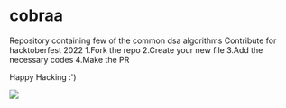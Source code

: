 # cobraa
Repository containing few of the common dsa algorithms
Contribute for hacktoberfest 2022
1.Fork the repo
2.Create your new file 
3.Add the necessary codes
4.Make the PR

Happy Hacking :')

<a href="https://github.com/OWNER/REPO/graphs/contributors">
  <img src="https://contrib.rocks/image?repo=OWNER/REPO" />
</a>
